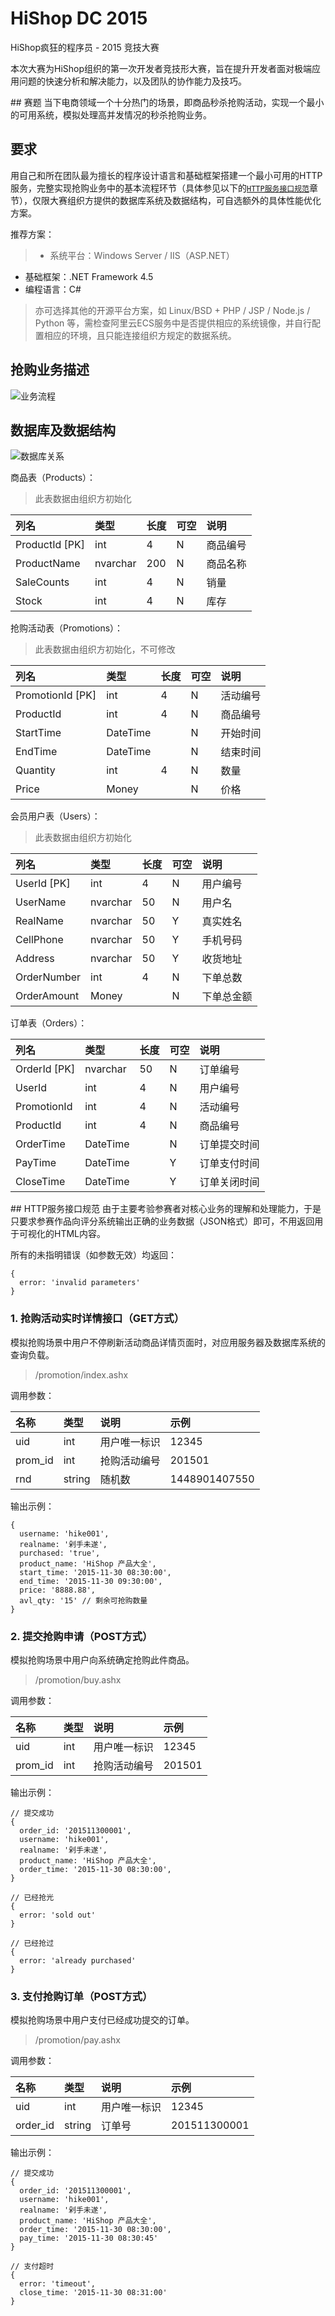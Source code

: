 # HiShop DC 2015
HiShop疯狂的程序员 - 2015 竞技大赛

本次大赛为HiShop组织的第一次开发者竞技形大赛，旨在提升开发者面对极端应用问题的快速分析和解决能力，以及团队的协作能力及技巧。

<a name="赛题" />
## 赛题
当下电商领域一个十分热门的场景，即商品秒杀抢购活动，实现一个最小的可用系统，模拟处理高并发情况的秒杀抢购业务。

## 要求
用自己和所在团队最为擅长的程序设计语言和基础框架搭建一个最小可用的HTTP服务，完整实现抢购业务中的基本流程环节（具体参见以下的[`HTTP服务接口规范`](#HTTP服务接口规范)章节），仅限大赛组织方提供的数据库系统及数据结构，可自选额外的具体性能优化方案。

推荐方案：
> * 系统平台：Windows Server / IIS（ASP.NET）
* 基础框架：.NET Framework 4.5
* 编程语言：C#

> 亦可选择其他的开源平台方案，如 Linux/BSD + PHP / JSP / Node.js / Python 等，需检查阿里云ECS服务中是否提供相应的系统镜像，并自行配置相应的环境，且只能连接组织方规定的数据系统。

## 抢购业务描述
![业务流程](http://him.hishop.com.cn/hishopdc2015/cg.png)

## 数据库及数据结构
![数据库关系](http://him.hishop.com.cn/hishopdc2015/ds.png)

商品表（Products）：
> 此表数据由组织方初始化

| 列名              | 类型      | 长度  | 可空  | 说明                |
| :---------------- | :-------- | :---- | :---- | :------------------ |
| ProductId [PK]    | int       | 4     | N     | 商品编号            |
| ProductName       | nvarchar  | 200   | N     | 商品名称            |
| SaleCounts        | int       | 4     | N     | 销量                |
| Stock             | int       | 4     | N     | 库存                |

抢购活动表（Promotions）：
> 此表数据由组织方初始化，不可修改

| 列名              | 类型      | 长度  | 可空  | 说明                |
| :---------------- | :-------- | :---- | :---- | :------------------ |
| PromotionId [PK]  | int       | 4     | N     | 活动编号            |
| ProductId         | int       | 4     | N     | 商品编号            |
| StartTime         | DateTime  |       | N     | 开始时间            |
| EndTime           | DateTime  |       | N     | 结束时间            |
| Quantity          | int       | 4     | N     | 数量                |
| Price             | Money     |       | N     | 价格                |

会员用户表（Users）：
> 此表数据由组织方初始化

| 列名              | 类型      | 长度  | 可空  | 说明                |
| :---------------- | :-------- | :---- | :---- | :------------------ |
| UserId [PK]       | int       | 4     | N     | 用户编号            |
| UserName          | nvarchar  | 50    | N     | 用户名              |
| RealName          | nvarchar  | 50    | Y     | 真实姓名            |
| CellPhone         | nvarchar  | 50    | Y     | 手机号码            |
| Address           | nvarchar  | 50    | Y     | 收货地址            |
| OrderNumber       | int       | 4     | N     | 下单总数            |
| OrderAmount       | Money     |       | N     | 下单总金额          |

订单表（Orders）：

| 列名              | 类型      | 长度  | 可空  | 说明                |
| :---------------- | :-------- | :---- | :---- | :------------------ |
| OrderId [PK]      | nvarchar  | 50    | N     | 订单编号            |
| UserId            | int       | 4     | N     | 用户编号            |
| PromotionId       | int       | 4     | N     | 活动编号            |
| ProductId         | int       | 4     | N     | 商品编号            |
| OrderTime         | DateTime  |       | N     | 订单提交时间        |
| PayTime           | DateTime  |       | Y     | 订单支付时间        |
| CloseTime         | DateTime  |       | Y     | 订单关闭时间        |

<a name="HTTP服务接口规范" />
## HTTP服务接口规范
由于主要考验参赛者对核心业务的理解和处理能力，于是只要求参赛作品向评分系统输出正确的业务数据（JSON格式）即可，不用返回用于可视化的HTML内容。

所有的未指明错误（如参数无效）均返回：
```
{
  error: 'invalid parameters'
}
```

### 1. 抢购活动实时详情接口（GET方式）
模拟抢购场景中用户不停刷新活动商品详情页面时，对应用服务器及数据库系统的查询负载。

> /promotion/index.ashx

调用参数：

| 名称        | 类型        | 说明          | 示例                    |
| :---------- | :---------- | :------------ | :---------------------- |
| uid         | int         | 用户唯一标识  | 12345                   |
| prom_id     | int         | 抢购活动编号  | 201501                  |
| rnd         | string      | 随机数        | 1448901407550           |

输出示例：
```
{
  username: 'hike001',
  realname: '剁手未遂',
  purchased: 'true',
  product_name: 'HiShop 产品大全',
  start_time: '2015-11-30 08:30:00',
  end_time: '2015-11-30 09:30:00',
  price: '8888.88',
  avl_qty: '15' // 剩余可抢购数量
}
```

### 2. 提交抢购申请（POST方式）
模拟抢购场景中用户向系统确定抢购此件商品。

> /promotion/buy.ashx

调用参数：

| 名称        | 类型        | 说明          | 示例                    |
| :---------- | :---------- | :------------ | :---------------------- |
| uid         | int         | 用户唯一标识  | 12345                   |
| prom_id     | int         | 抢购活动编号  | 201501                  |

输出示例：
```
// 提交成功
{
  order_id: '201511300001',
  username: 'hike001',
  realname: '剁手未遂',
  product_name: 'HiShop 产品大全',
  order_time: '2015-11-30 08:30:00',
}

// 已经抢光
{
  error: 'sold out'
}

// 已经抢过
{
  error: 'already purchased'
}
```

### 3. 支付抢购订单（POST方式）
模拟抢购场景中用户支付已经成功提交的订单。

> /promotion/pay.ashx

调用参数：

| 名称        | 类型        | 说明          | 示例                    |
| :---------- | :---------- | :------------ | :---------------------- |
| uid         | int         | 用户唯一标识  | 12345                   |
| order_id    | string      | 订单号        | 201511300001            |

输出示例：
```
// 提交成功
{
  order_id: '201511300001',
  username: 'hike001',
  realname: '剁手未遂',
  product_name: 'HiShop 产品大全',
  order_time: '2015-11-30 08:30:00',
  pay_time: '2015-11-30 08:30:45'
}

// 支付超时
{
  error: 'timeout',
  close_time: '2015-11-30 08:31:00'
}
```

